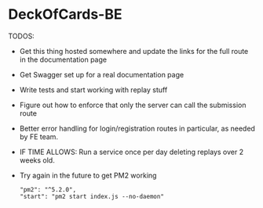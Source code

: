 # DeckOfCards-BE

TODOS:

-   Get this thing hosted somewhere and update the links for the full route in the documentation page
-   Get Swagger set up for a real documentation page
-   Write tests and start working with replay stuff

-   Figure out how to enforce that only the server can call the submission route
-   Better error handling for login/registration routes in particular, as needed by FE team.
-   IF TIME ALLOWS: Run a service once per day deleting replays over 2 weeks old.

-   Try again in the future to get PM2 working

        "pm2": "^5.2.0",
        "start": "pm2 start index.js --no-daemon"
